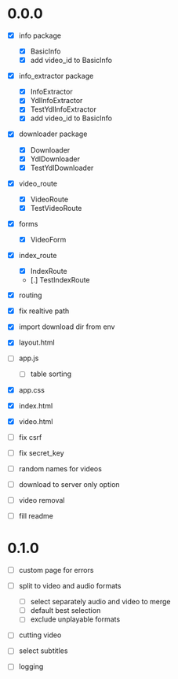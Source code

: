 # 0.0.0
- [x] info package
    - [x] BasicInfo
    - [x] add video_id to BasicInfo
- [x] info_extractor package
    - [x] InfoExtractor
    - [x] YdlInfoExtractor
    - [x] TestYdlInfoExtractor
    - [x] add video_id to BasicInfo
- [x] downloader package
    - [x] Downloader
    - [x] YdlDownloader
    - [x] TestYdlDownloader
- [x] video_route
    - [x] VideoRoute
    - [x] TestVideoRoute
- [x] forms
    - [x] VideoForm
- [x] index_route
    - [x] IndexRoute
    - [.] TestIndexRoute
- [x] routing

- [x] fix realtive path

- [x] import download dir from env

- [x] layout.html
- [ ] app.js
    - [ ] table sorting
- [x] app.css

- [x] index.html
- [x] video.html

- [ ] fix csrf
- [ ] fix secret_key
- [ ] random names for videos
- [ ] download to server only option
- [ ] video removal

- [ ] fill readme

# 0.1.0

- [ ] custom page for errors

- [ ] split to video and audio formats
    - [ ] select separately audio and video to merge
    - [ ] default best selection
    - [ ] exclude unplayable formats

- [ ] cutting video

- [ ] select subtitles

- [ ] logging